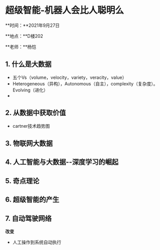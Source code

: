 # 超级智能-机器人会比人聪明么

**时间：**2021年9月27日

**地点：**D楼202

**老师：**杨恺

## 1. 什么是大数据

+ 五个Vs（volume，velocity，variety，veracity，value）
+ Heterogeneous（异构），Autonomous（自主），complexity（复杂度）。Evolving（进化）
+

## 2. 从数据中获取价值

+ cartner技术趋势图

## 3. 物联网大数据

## 4. 人工智能与大数据--深度学习的崛起

## 5. 奇点理论

## 6. 超级智能的产生

## 7. 自动驾驶网络
**改变**
+ 人工操作到系统自动执行



